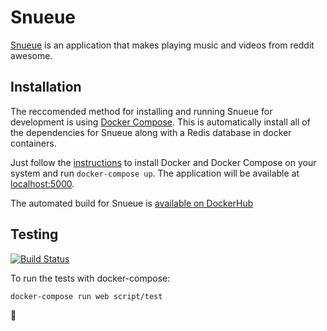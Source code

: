 # Snueue

[Snueue](https://www.snueue.audio/) is an application that makes playing music and videos from reddit awesome.

## Installation 

The reccomended method for installing and running Snueue for development is using [Docker Compose](https://docs.docker.com/compose/). This is automatically install all of the dependencies for Snueue along with a Redis database in docker containers.

Just follow the [instructions](https://docs.docker.com/compose/install/) to install Docker and Docker Compose on your system and run `docker-compose up`. The application will be available at [localhost:5000](http://localhost:5000).

The automated build for Snueue is [available on DockerHub](https://registry.hub.docker.com/u/renfredxh/snueue/)

## Testing
[![Build Status](https://travis-ci.org/renfredxh/snueue.svg)](https://travis-ci.org/renfredxh/snueue)

To run the tests with docker-compose:

```
docker-compose run web script/test
```

🐰